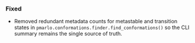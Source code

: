 ### Fixed
- Removed redundant metadata counts for metastable and transition states in `pmarlo.conformations.finder.find_conformations()` so the CLI summary remains the single source of truth.
